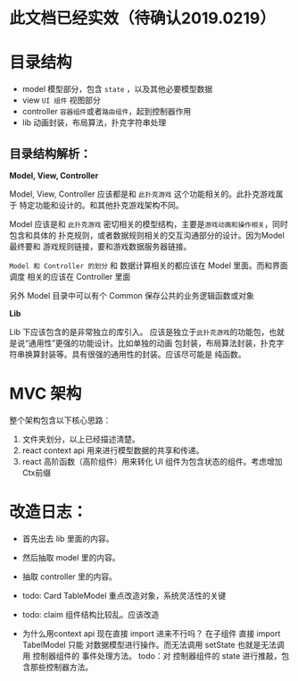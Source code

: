 # 此文档已经实效（待确认2019.0219）

# 目录结构

  - model           模型部分，包含 `state` ，以及其他必要模型数据 
  - view            `UI 组件` 视图部分  
  - controller      `容器组件`或者`路由组件`，起到控制器作用 
  - lib             动画封装，布局算法，扑克字符串处理 

## 目录结构解析：

  **Model, View, Controller**

  Model, View, Controller 应该都是和 `此扑克游戏` 这个功能相关的。此扑克游戏属于
  特定功能和设计的。和其他扑克游戏架构不同。

  Model 应该是和 `此扑克游戏` 密切相关的模型结构，主要是`游戏动画和操作相关`，同时
  包含和具体的 扑克规则，或者数据规则相关的交互沟通部分的设计。因为Model 最终要和
  游戏规则链接，要和游戏数据服务器链接。

  `Model 和 Controller 的划分` 和 数据计算相关的都应该在 Model 里面。而和界面调度
  相关的应该在 Controller 里面

  另外 Model 目录中可以有个 Common 保存公共的业务逻辑函数或对象

  **Lib**

  Lib 下应该包含的是非常独立的库引入。
  应该是独立于`此扑克游戏`的功能包，也就是说“通用性”更强的功能设计。比如单独的动画
  包封装，布局算法封装，扑克字符串换算封装等。具有很强的通用性的封装。应该尽可能是
  纯函数。


# MVC 架构

整个架构包含以下核心思路：

  1. 文件夹划分，以上已经描述清楚。 
  2. react context api 用来进行模型数据的共享和传递。
  3. react 高阶函数（高阶组件）用来转化 UI 组件为包含状态的组件。考虑增加Ctx前缀



# 改造日志：

  - 首先出去 lib 里面的内容。
  - 然后抽取 model 里的内容。
  - 抽取 controller 里的内容。
  - todo: Card TableModel 重点改造对象，系统灵活性的关键
  - todo: claim 组件结构比较乱。应该改造


  - 为什么用context api 现在直接 import 进来不行吗？
      在子组件 直接 import TabelModel 只能 对数据模型进行操作。而无法调用 setState
      也就是无法调用 控制器组件的 事件处理方法。
      todo：对 控制器组件的 state 进行推敲，包含那些控制器方法。